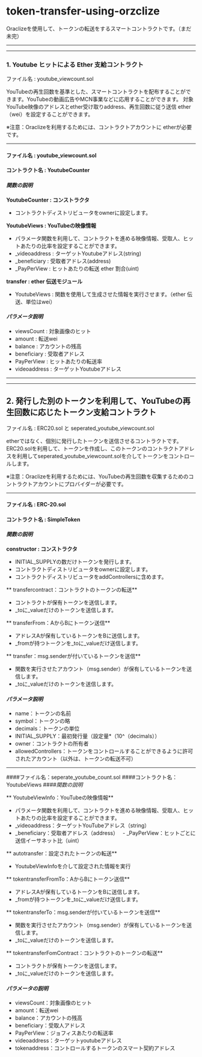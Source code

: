 ﻿
token-transfer-using-orzclize
=============================


Oraclizeを使用して、トークンの転送をするスマートコントラクトです。（まだ未完）

------------


------------


### 1. Youtube ヒットによる Ether 支給コントラクト
ファイル名 : youtube_viewcount.sol    

YouTubeの再生回数を基準とした、スマートコントラクトを配布することができます。YouTubeの動画広告やMCN事業などに応用することができます。
対象YouTube映像のアドレスとether受け取りaddress、再生回数に従う送信 ether（wei）を設定することができます。

※注意：Oraclizeを利用するためには、コントラクトアカウントに etherが必要です。
  
  --------
#### ファイル名 : youtube_viewcount.sol
#### コントラクト名 : YoutubeCounter
#### *関数の説明*

**YoutubeCounter : コンストラクタ**
- コントラクトディストリビュータをownerに設定します。

**YoutubeViews : YouTubeの映像情報**
- パラメータ関数を利用して、コントラクトを進める映像情報、受取人、ヒットあたりの比率を設定することができます。
- _videoaddress : ターゲットYoutubeアドレス(string)
- _beneficiary : 受取者アドレス(address)
 - _PayPerView : ヒットあたりの転送 ether 割合(uint)

**transfer : ether 伝送モジュール**
- YoutubeViews : 関数を使用して生成させた情報を実行させます。（ether 伝送、単位はwei）
  

#### *パラメータ説明*
- viewsCount : 対象画像のヒット
- amount : 転送wei
- balance : アカウントの残高
- beneficiary : 受取者アドレス
- PayPerView : ヒットあたりの転送率
- videoaddress : ターゲットYoutubeアドレス

-------

------------


## 2. 発行した別のトークンを利用して、YouTubeの再生回数に応じたトークン支給コントラクト
ファイル名 : ERC20.sol と seperated_youtube_viewcount.sol

etherではなく、個別に発行したトークンを送信させるコントラクトです。
ERC20.solを利用して、トークンを作成し、このトークンのコントラクトアドレスを利用してseperated_youtube_viewcount.solを介してトークンをコントロールします。

※注意：Oraclizeを利用するためには、YouTubeの再生回数を収集するためのコントラクトアカウントにプロバイダーが必要です。

------------
#### ファイル名 : ERC-20.sol
#### コントラクト名 : SimpleToken
#### *関数の説明*

**constructor : コンストラクタ**
- INITIAL_SUPPLYの数だけトークンを発行します。
- コントラクトディストリビュータをownerに設定します。
- コントラクトディストリビュータをaddControllersに含めます。

** transfercontract：コントラクトのトークンの転送**
- コントラクトが保有トークンを送信します。
- _toに_valueだけのトークンを送信します。

** transferFrom：AからBにトークン送信**
- アドレスAが保有しているトークンをBに送信します。
- _fromが持つトークンを_toに_valueだけ送信します。

** transfer：msg.senderが付いているトークンを送信**
- 関数を実行させたアカウント（msg.sender）が保有しているトークンを送信します。
- _toに_valueだけのトークンを送信します。


#### *パラメータ説明*
- name：トークンの名前
- symbol：トークンの略
- decimals：トークンの単位
- INITIAL_SUPPLY：最初発行量（設定量*（10^（decimals））
- owner：コントラクトの所有者
- allowedControllers：トークンをコントロールすることができるように許可されたアカウント（以外は、トークンの転送不可）

------------
####ファイル名：seperate_youtube_count.sol
####コントラクト名：YoutubeViews
####*関数の説明*

** YoutubeViewInfo：YouTubeの映像情報**
- パラメータ関数を利用して、コントラクトを進める映像情報、受取人、ヒットあたりの比率を設定することができます。
- _videoaddress：ターゲットYouTubeアドレス（string）
- _beneficiary：受取者アドレス（address）
  - _PayPerView：ヒットごとに送信イーサネット比（uint）

** autotransfer：設定されたトークンの転送**
- YoutubeViewInfoを介して設定された情報を実行

** tokentransferFromTo：AからBにトークン送信**
- アドレスAが保有しているトークンをBに送信します。
- _fromが持つトークンを_toに_valueだけ送信します。

** tokentransferTo：msg.senderが付いているトークンを送信**
- 関数を実行させたアカウント（msg.sender）が保有しているトークンを送信します。
- _toに_valueだけのトークンを送信します。

** tokentransferFomContract：コントラクトのトークンの転送**
- コントラクトが保有トークンを送信します。
- _toに_valueだけのトークンを送信します。




#### *パラメータの説明*
- viewsCount：対象画像のヒット
- amount：転送wei
- balance：アカウントの残高
- beneficiary：受取人アドレス
- PayPerView：ジョフィスあたりの転送率
- videoaddress：ターゲットyoutubeアドレス
- tokenaddress：コントロールするトークンのスマート契約アドレス
